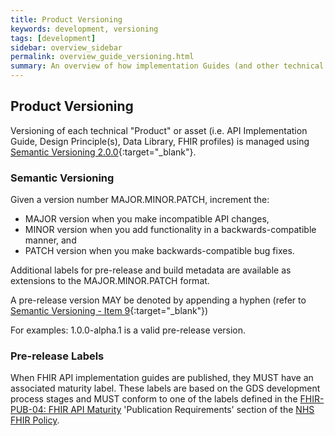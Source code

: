 ```yaml
---
title: Product Versioning
keywords: development, versioning
tags: [development]
sidebar: overview_sidebar
permalink: overview_guide_versioning.html
summary: An overview of how implementation Guides (and other technical assets) are versioned.
---
```


## Product Versioning

Versioning of each technical "Product" or asset (i.e. API Implementation Guide, Design Principle(s), Data Library, FHIR profiles) is managed using [Semantic Versioning 2.0.0](http://semver.org/){:target="_blank"}.

### Semantic Versioning

Given a version number MAJOR.MINOR.PATCH, increment the:

- MAJOR version when you make incompatible API changes,
- MINOR version when you add functionality in a backwards-compatible manner, and
- PATCH version when you make backwards-compatible bug fixes.

Additional labels for pre-release and build metadata are available as extensions to the MAJOR.MINOR.PATCH format.

A pre-release version MAY be denoted by appending a hyphen (refer to [Semantic Versioning - Item 9](http://semver.org/#spec-item-9){:target="_blank"})

For examples: 1.0.0-alpha.1 is a valid pre-release version.


### Pre-release Labels

When FHIR API implementation guides are published, they MUST have an associated maturity label. These labels are based on the GDS development process stages and MUST conform to one of the labels defined in the [FHIR-PUB-04: FHIR API Maturity](https://nhsconnect.github.io/fhir-policy/publication.html) 'Publication Requirements' section of the [NHS FHIR Policy](https://nhsconnect.github.io/fhir-policy/index.html).

<!--
<p>These labels will be taken from the GDS development process stages, and will be one of:</p>

<ul>
  <li><strong>Experimental</strong>: Early development/proof of concept version of an API for early sight during discovery.</li>
  <li><strong>Alpha</strong>: Initial test APIs, likely to change substantially.
    <ul>
      <li><em>Typical Usage</em>: Engagement with others interested in being involved with early development work and influencing the direction taken.</li>
    </ul>
  </li>
  <li><strong>Beta</strong>: APIs that are still under active development and subject to change.
    <ul>
      <li><em>Typical Usage</em>: Engagement with ‘first of type’ or early adopters by the creation of first of type or pilot systems for testing, proof of concept etc. This development can assist in progression to a release candidate for a wider rollout.</li>
    </ul>
  </li>
  <li><strong>Release Candidate</strong>: APIs that are largely complete, unlikely to change substantially, but still need further testing by a wider group of implementers before becoming live.
    <ul>
      <li><em>Typical Usage</em>: After having been previously implemented by ‘first of type’ or pilot sites and now to be rolled out to a wider group of implementers.</li>
    </ul>
  </li>
  <li><strong>Live</strong>: Release live APIs.</li>
  <li><strong>Discontinued</strong>: APIs which have been discontinued and should not be used for new development.</li>
</ul>


The following pre-release labels will be used across all products:

| Pre-release Label | Lifecycle | Description |
|-------------------|-----------|-------------|
| `alpha` | &nbsp; | Complete enough for internal testing. |
| `beta` | early | Complete enough for external testing. |
| `beta` | late | Complete enough for external testing. Usually feature complete. |
| `rc` | &nbsp; | Almost ready for final release. No new feature enhancements. |

> rc = Release Candidate. 

### Maturity Levels

{% include todo.html content="The following table is published as a **work in progress** version and as such is subject to change and extension." %}

Taking a similar approach to the [FHIR Maturity Model](http://wiki.hl7.org/index.php?title=FHIR_Maturity_Model){:target="_blank"} NRL will only freeze / master a technical specification once it has been independently implemented in at least three commercial systems and demonstrated to interoperate.

| Level | Version | Description | 
|-------|---------|-------------| 
| 1 | `X.Y.Z-alpha.n` | Alpha; rapid interations, fail fast, exploration, proof of concepts, approach flexible. | Draft may not have been implemented at all but has been published. |
| 2 | `X.Y.Z-beta.n` | Early Beta; rapid iterations, community engaged, scope flexible, high-level approach agreed in principle. | Draft partially implemented in one or more prototype systems. |
| 3 | `X.Y.Z-beta.n` | Late Beta; slower iterations, community engaged, scope largely agreed, high-level approach fixed. | Draft partially implemented two or more commercial systems. |
| 4 | `X.Y.Z-rc.n` | Release Candidate; slower iterations, community engaged, scope fixed, detailed approach fixed, no new features, bug fixes and amendments for clinical safety & IG only. | Draft implemented in at least two commercial systems. |
| 5 | `X.Y.Z` | Stable; release version. | Draft implemented in at least three commercial systems with full accreditation and assurance mechanisms in place. |
-->

